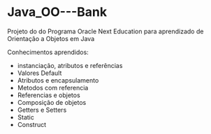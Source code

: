 # Java_OO---Bank
Projeto do do Programa Oracle Next Education para aprendizado de Orientação a Objetos em Java

Conhecimentos aprendidos:
<div>
  <ul>
  <li>instanciação, atributos e referências</li>
  <li>Valores Default</li>
  <li>Atributos e encapsulamento</li>
  <li>Metodos com referencia</li>
  <li>Referencias e objetos</li>
  <li>Composição de objetos</li>
  <li>Getters e Setters</li>
  <li>Static</li>
  <li>Construct</li>
  </ul>
</div>
